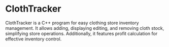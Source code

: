 ﻿# ClothTracker


 ClothTracker is a C++ program for easy clothing store inventory management. It allows adding, displaying
 editing, and removing cloth stock, simplifying store operations.
 Additionally, it features profit calculation for effective inventory control.
